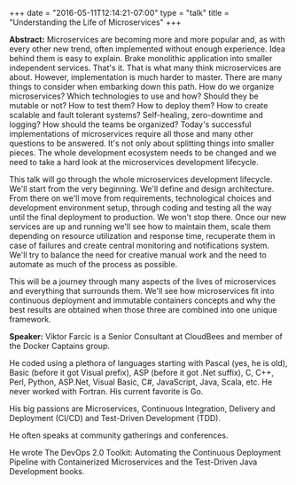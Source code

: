 +++
date = "2016-05-11T12:14:21-07:00"
type = "talk"
title = "Understanding the Life of Microservices"
+++

**Abstract:**
Microservices are becoming more and more popular and, as with every other new trend, often implemented without enough experience. Idea behind them is easy to explain. Brake monolithic application into smaller independent services. That's it. That is what many think microservices are about. However, implementation is much harder to master. There are many things to consider when embarking down this path. How do we organize microservices? Which technologies to use and how? Should they be mutable or not? How to test them? How to deploy them? How to create scalable and fault tolerant systems? Self-healing, zero-downtime and logging? How should the teams be organized? Today's successful implementations of microservices require all those and many other questions to be answered. It's not only about splitting things into smaller pieces. The whole development ecosystem needs to be changed and we need to take a hard look at the microservices development lifecycle.

This talk will go through the whole microservices development lifecycle. We'll start from the very beginning. We'll define and design architecture. From there on we'll move from requirements, technological choices and development environment setup, through coding and testing all the way until the final deployment to production. We won't stop there. Once our new services are up and running we'll see how to maintain them, scale them depending on resource utilization and response time, recuperate them in case of failures and create central monitoring and notifications system. We'll try to balance the need for creative manual work and the need to automate as much of the process as possible.

This will be a journey through many aspects of the lives of microservices and everything that surrounds them. We'll see how microservices fit into continuous deployment and immutable containers concepts and why the best results are obtained when those three are combined into one unique framework.

**Speaker:**
Viktor Farcic is a Senior Consultant at CloudBees and member of the Docker Captains group.

He coded using a plethora of languages starting with Pascal (yes, he is old), Basic (before it got Visual prefix), ASP (before it got .Net suffix), C, C++, Perl, Python, ASP.Net, Visual Basic, C#, JavaScript, Java, Scala, etc. He never worked with Fortran. His current favorite is Go.

His big passions are Microservices, Continuous Integration, Delivery and Deployment (CI/CD) and Test-Driven Development (TDD).

He often speaks at community gatherings and conferences.

He wrote The DevOps 2.0 Toolkit: Automating the Continuous Deployment Pipeline with Containerized Microservices and the Test-Driven Java Development books.
